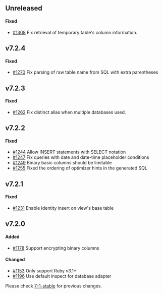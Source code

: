## Unreleased

#### Fixed

- [#1308](https://github.com/rails-sqlserver/activerecord-sqlserver-adapter/pull/1308) Fix retrieval of temporary table's column information.

## v7.2.4

#### Fixed

- [#1270](https://github.com/rails-sqlserver/activerecord-sqlserver-adapter/pull/1270) Fix parsing of raw table name from SQL with extra parentheses

## v7.2.3

#### Fixed

- [#1262](https://github.com/rails-sqlserver/activerecord-sqlserver-adapter/pull/1262) Fix distinct alias when multiple databases used.

## v7.2.2

#### Fixed

- [#1244](https://github.com/rails-sqlserver/activerecord-sqlserver-adapter/pull/1244) Allow INSERT statements with SELECT notation
- [#1247](https://github.com/rails-sqlserver/activerecord-sqlserver-adapter/pull/1247) Fix queries with date and date-time placeholder conditions
- [#1249](https://github.com/rails-sqlserver/activerecord-sqlserver-adapter/pull/1249) Binary basic columns should be limitable
- [#1255](https://github.com/rails-sqlserver/activerecord-sqlserver-adapter/pull/1255) Fixed the ordering of optimizer hints in the generated SQL

## v7.2.1

#### Fixed

- [#1231](https://github.com/rails-sqlserver/activerecord-sqlserver-adapter/pull/1231) Enable identity insert on view's base table

## v7.2.0

#### Added

- [#1178](https://github.com/rails-sqlserver/activerecord-sqlserver-adapter/pull/1178) Support encrypting binary columns

#### Changed

- [#1153](https://github.com/rails-sqlserver/activerecord-sqlserver-adapter/pull/1153) Only support Ruby v3.1+
- [#1196](https://github.com/rails-sqlserver/activerecord-sqlserver-adapter/pull/1196) Use default inspect for database adapter


Please check [7-1-stable](https://github.com/rails-sqlserver/activerecord-sqlserver-adapter/blob/7-1-stable/CHANGELOG.md) for previous changes.
